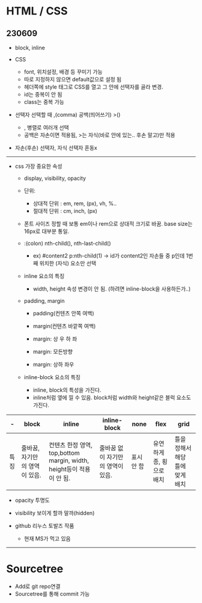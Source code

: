 ﻿
# HTML / CSS

## 230609

- block, inline

- CSS
  - font, 위치설정, 배경 등 꾸미기 가능
  - 따로 지정하지 않으면 default값으로 설정 됨
  - 헤더쪽에 style 태그로 CSS를 열고 그 안에 선택자를 골라 변경.
  - id는 중복이 안 됨
  - class는 중복 가능

- 선택자 선택할 때 ,(comma) 공백(띄어쓰기) >()
  - , 병렬로 여러개 선택
  - 공백은 자손이면 적용됨, >는 자식(바로 안에 있는.. 후손 말고)만 적용

- 자손(후손) 선택자, 자식 선택자 혼동x


---
- css 가장 중요한 속성
  - display, visibility, opacity
  - 단위:
    - 상대적 단위 : em, rem, (px), vh, %..
    - 절대적 단위 : cm, inch, (px)

  - 폰트 사이즈 정할 때 보통 em이나 rem으로 상대적 크기로 바꿈. base size는 16px로 대부분 통일.

  - :(colon) nth-child(), nth-last-child()
    - ex) #content2 p:nth-child(1) -> id가 content2인 자손들 중 p인데 1번째 위치한 (자식) 요소만 선택


  - inline 요소의 특징
    - width, height 속성 변경이 안 됨. (하려면 inline-block을 사용하든가..)


  - padding, margin
    - padding(컨텐츠 안쪽 여백)
    - margin(컨텐츠 바깥쪽 여백)

    - margin: 상 우 하 좌
    - margin: 모든방향
    - margin: 상하 좌우


  - inline-block 요소의 특징
    - inline, block의 특성을 가진다.
    - inline처럼 옆에 낄 수 있음. block처럼 width와 height같은 블럭 요소도 가진다.

| -    | block                         | inline                                                               | inline-block                      | none       | flex                     | grid                            |
| ---- | ----------------------------- | -------------------------------------------------------------------- | --------------------------------- | ---------- | ------------------------ | ------------------------------- |
| 특징 | 줄바꿈, 자기만의 영역이 있음. | 컨텐츠 한정 영역, top,bottom margin, width, height등이 적용이 안 됨. | 줄바꿈 없이 자기만의 영역이 있음. | 표시 안 함 | 유연하게 종, 횡으로 배치 | 틀을 정해서 해당 틀에 맞게 배치 |


  -  opacity 투명도
  -  visibility 보이게 할까 말까(hidden)

  - github 리누스 토발즈 작품
    - 현재 MS가 먹고 있음


------
# Sourcetree

  - Add로 git repo연결
  - Sourcetree를 통해 commit 가능










